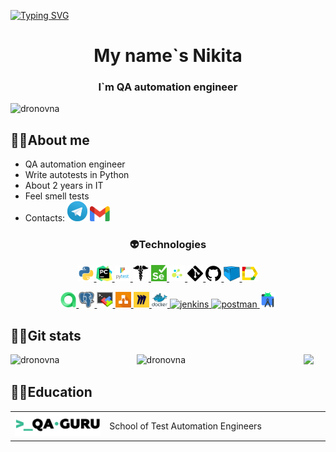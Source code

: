 [![Typing SVG](https://readme-typing-svg.herokuapp.com?color=%2336BCF7&lines=Hi+there)](https://git.io/typing-svg)
<h1 align="center">My name`s Nikita</h1>
<h3 align="center">I`m QA automation engineer</h3>

<p align="left"> <img src="https://komarev.com/ghpvc/?username=dronovna&label=Profile%20views&color=0e75b6&style=flat" alt="dronovna" /> </p>


<h2 align="left">💁‍♂️About me</h2>

- QA automation engineer
- Write autotests in Python
- About 2 years in IT
- Feel smell tests
- Contacts: <a href="https://t.me/DronovNA" rel="nofollow"><img width="32px" alt="Telegram" title="Telegram" src="images/tg.png" style="max-width: 100%;"></a>   <a href="mailto:nikita.dronov.a@gmail.com?subject=Пишу с GitHub" rel="nofollow"><img width="32px" alt="Write me Email" title="Gmail" src="images/gmail.png" style="max-width: 100%;"></a>

<h3 align="center">👽Technologies</h3>
<p align="center"> <a target="_blank" rel="noreferrer" href="images/pngegg.png"> <img width="5%" title="Python" src="images/pngegg.png" alt="Python" style="max-width: 100%;"/> </a> <a href="images/pycharm.png" target="_blank" rel="noreferrer"> <img width="5%" title="Pycharm" src="images/pycharm.png" alt="Pycharm" style="max-width: 100%;"/> </a> <a href="images/pytest.png" target="_blank" rel="noreferrer"> <img 
width="5%" title="Pytest" src="images/pytest.png" alt="Pytest" style="max-width: 100%;"/> </a> <a href="images/requests.png" target="_blank" rel="noreferrer"> <img width="5%" title="Reauests" src="images/requests.png" alt="Requests" style="max-width: 100%;"/> </a> <a href="images/selenium.png" target="_blank" rel="noreferrer"> <img width="5%" title="Selenium" src="images/selenium.png" alt="Selenium" style="max-width: 100%;"/> </a> <a href="images/selene.png" target="_blank" rel="noreferrer"> <img width="5%" title="Selene" src="images/selene.png" alt="Selene" style="max-width: 100%;"/> </a> <a href="images/git.svg" target="_blank" rel="noreferrer"> <img width="5%" title="Git" src="images/git.svg" alt="Git" style="max-width: 100%;"/> </a> <a href="images/github.svg" target="_blank" rel="noreferrer"> <img width="5%" title="GitHub" src="images/github.svg" alt="GitHub" style="max-width: 100%;"/> </a> <a href="images/selenoid.png" target="_blank" rel="noreferrer"> <img width="5%" title="Selenoid" src="images/selenoid.png" alt="Selenoid" style="max-width: 100%;"/> </a> <a href="images/allure_report.png" target="_blank" rel="noreferrer"> <img width="5%" title="Allure-report" src="images/allure_report.png" alt="allure_report" style="max-width: 100%;"/> </a> </p>

<p align="center">  <a href="images/allure_testops.png" target="_blank" rel="noreferrer"> <img width="5%" title="Allure-testops" src="images/allure_testops.png" alt="allure_testops" style="max-width: 100%;"/> </a> <a href="images/pgadmin.png" target="_blank" rel="noreferrer"> <img width="5%" title="PGAdmin" src="images/pgadmin.png" alt="pgadmin" style="max-width: 100%;"/> </a> <a href="images/mobo-xterm-logo-2048x2048.jpg" target="_blank" rel="noreferrer"> <img width="5%" title="mobo-xterm" src="images/mobo-xterm-logo-2048x2048.jpg" alt="mobo-xterm" style="max-width: 100%;"/> </a> <a href="images/drowio.jpg" target="_blank" rel="noreferrer"> <img width="5%" title="Drowio" src="images/drowio.jpg" alt="drowio" style="max-width: 100%;"/> </a> <a href="images/miro.png" target="_blank" rel="noreferrer"> <img width="5%" title="Miro" src="images/miro.png" alt="miro" style="max-width: 100%;"/> </a> <a href="https://www.docker.com/" target="_blank" rel="noreferrer"> <img width="5%" title="Docker" src="https://raw.githubusercontent.com/devicons/devicon/master/icons/docker/docker-original-wordmark.svg" alt="docker" style="max-width: 100%;"/> </a> <a href="https://www.jenkins.io" target="_blank" rel="noreferrer"> <img width="5%" title="Jenkins" src="https://www.vectorlogo.zone/logos/jenkins/jenkins-icon.svg" alt="jenkins" style="max-width: 100%;"/> </a> <a href="https://postman.com" target="_blank" rel="noreferrer"> <img width="5%" title="Postman" src="https://www.vectorlogo.zone/logos/getpostman/getpostman-icon.svg" alt="postman" style="max-width: 100%;"/> </a> <a href="images/android_studio.png" target="_blank" rel="noreferrer"> <img width="5%" title="android_studio" src="images/android_studio.png" alt="android_studio" style="max-width: 100%;"/> </a> </p>

<h2 align="left">🧑‍💻Git stats</h2>

<p><img align="left" src="https://github-readme-stats.vercel.app/api/top-langs?username=dronovna&show_icons=true&locale=en&layout=compact" alt="dronovna" width="40%" /></p>

<p><img align="left" src="https://github-readme-stats.vercel.app/api?username=dronovna&show_icons=true&theme=radical" alt="dronovna" width="53%" /></p>

![](https://github-profile-summary-cards.vercel.app/api/cards/profile-details?username=dronovna&theme=solarized_dark)

<h2 align="left">👨‍🎓Education</h2>
<table width="100%" border="0">
   <tbody><tr> 
    <td width="30%" valign="bottom"><a target="_blank" rel="noopener noreferrer" href="images/qa_guru.png"> <img src="images/qa_guru.png" style="max-width: 100%;"></a></td><td valign="middle">School of Test Automation Engineers</td></tr>
  </tbody></table>





